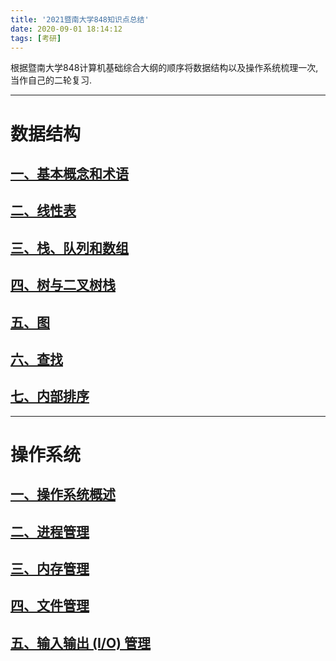 ```yaml
---
title: '2021暨南大学848知识点总结'
date: 2020-09-01 18:14:12
tags: [考研]
---
```


根据暨南大学848计算机基础综合大纲的顺序将数据结构以及操作系统梳理一次, 当作自己的二轮复习.

<!-- more -->
***

# 数据结构
## [一、基本概念和术语](/context/848-ds-1)
## [二、线性表](/context/848-ds-2)
## [三、栈、队列和数组](/context/848-ds-3)
## [四、树与二叉树栈](/context/848-ds-4)
## [五、图](/context/848-ds-5)
## [六、查找](/context/848-ds-6)
## [七、内部排序](/context/848-ds-7)



***

# 操作系统
## [一、操作系统概述](/context/848-os-1)
## [二、进程管理](/context/848-os-2)
## [三、内存管理](/context/848-os-3)
## [四、文件管理](/context/848-os-4)
## [五、输入输出 (I/O) 管理](/context/848-os-5)